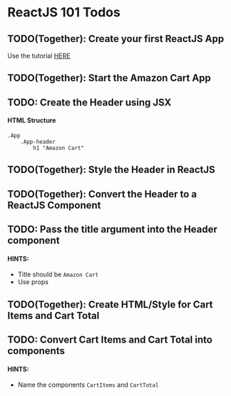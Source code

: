 # ReactJS 101 Todos

## TODO(Together): Create your first ReactJS App

Use the tutorial [HERE](https://reactjs.org/docs/add-react-to-a-website.html)

## TODO(Together): Start the Amazon Cart App

## TODO: Create the Header using JSX

#### HTML Structure

```
.App
    .App-header
        h1 "Amazon Cart"
```

## TODO(Together): Style the Header in ReactJS

## TODO(Together): Convert the Header to a ReactJS Component

## TODO: Pass the title argument into the Header component

#### HINTS:

- Title should be `Amazon Cart`
- Use props

## TODO(Together): Create HTML/Style for Cart Items and Cart Total

## TODO: Convert Cart Items and Cart Total into components

#### HINTS:
- Name the components `CartItems` and `CartTotal`






















